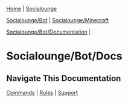 [Home](/) | [Socialounge](/socialounge)

[Socialounge/Bot](/socialounge/bot) | [Socialounge/Minecraft](/socialounge/minecraft) 

[Socialounge/Bot/Documentation](/socialounge/bot/docs) | 

# Socialounge/Bot/Docs

## Navigate This Documentation

[Commands](/socialounge/bot/docs/commands) | [Rules](/socialounge/bot/docs/rules) | [Support](/socialounge/bot/docs/support)

